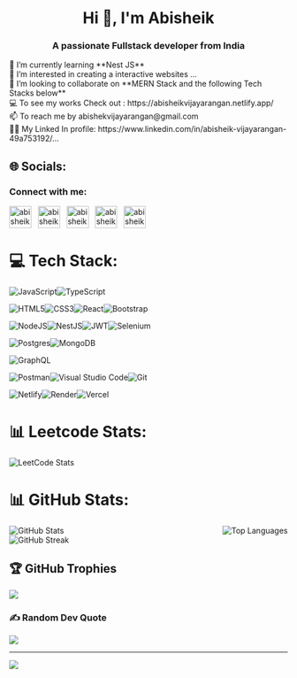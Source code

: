 <h1 align="center">Hi 👋, I'm Abisheik</h1>
<h3 align="center">A passionate Fullstack developer from India</h3>
🌱 I’m currently learning **Nest JS**<br>
👀 I’m interested in creating a interactive websites ...<br>
👯 I’m looking to collaborate on **MERN Stack and the following Tech Stacks below**<br>
💻 To see my works Check out : https://abisheikvijayarangan.netlify.app/<br>
📫 To reach me by abishekvijayarangan@gmail.com<br>
👨‍💻 My Linked In profile: https://www.linkedin.com/in/abisheik-vijayarangan-49a753192/...


## 🌐 Socials:
<h3 align="left">Connect with me:</h3>
<p align="left">
 <a href="https://www.leetcode.com/abisheik88" target="blank"><img align="center" src="https://raw.githubusercontent.com/rahuldkjain/github-profile-readme-generator/master/src/images/icons/Social/leet-code.svg" alt="abisheik88" height="40" width="40" /></a> &nbsp;
<a href="https://twitter.com/abisheiktime" target="blank"><img align="center" src="https://raw.githubusercontent.com/rahuldkjain/github-profile-readme-generator/master/src/images/icons/Social/twitter.svg" alt="abisheiktime" height="40" width="40" /></a> &nbsp;
<a href="https://linkedin.com/in/abisheik vijayarangan" target="blank"><img align="center" src="https://raw.githubusercontent.com/rahuldkjain/github-profile-readme-generator/master/src/images/icons/Social/linked-in-alt.svg" alt="abisheik vijayarangan" height="40" width="40" /></a> &nbsp;
 <a href="https://discord.gg/dFMkS44mSA" target="blank"><img align="center" src="https://raw.githubusercontent.com/rahuldkjain/github-profile-readme-generator/888aff31e1d26dd2a6acf6afebbc34970aeb0118/src/images/icons/Social/discord.svg" alt="abisheik88" height="40" width="40" /></a> &nbsp;
  <a href="https://instagram.com/abisheik_99" target="blank"><img align="center" src="https://raw.githubusercontent.com/rahuldkjain/github-profile-readme-generator/888aff31e1d26dd2a6acf6afebbc34970aeb0118/src/images/icons/Social/instagram.svg" alt="abisheik88" height="40" width="40" /></a>
</p>

# 💻 Tech Stack:
![JavaScript](https://img.shields.io/badge/javascript-%23323330.svg?style=for-the-badge&logo=javascript&logoColor=%23F7DF1E)![TypeScript](https://img.shields.io/badge/typescript-%23007ACC.svg?style=for-the-badge&logo=typescript&logoColor=white)

![HTML5](https://img.shields.io/badge/html5-%23E34F26.svg?style=for-the-badge&logo=html5&logoColor=white)![CSS3](https://img.shields.io/badge/css3-%231572B6.svg?style=for-the-badge&logo=css3&logoColor=white)![React](https://img.shields.io/badge/react-%2320232a.svg?style=for-the-badge&logo=react&logoColor=%2361DAFB)![Bootstrap](https://img.shields.io/badge/bootstrap-%238511FA.svg?style=for-the-badge&logo=bootstrap&logoColor=white)

 ![NodeJS](https://img.shields.io/badge/node.js-6DA55F?style=for-the-badge&logo=node.js&logoColor=white)![NestJS](https://img.shields.io/badge/nestjs-%23E0234E.svg?style=for-the-badge&logo=nestjs&logoColor=white)![JWT](https://img.shields.io/badge/JWT-black?style=for-the-badge&logo=JSON%20web%20tokens)![Selenium](https://img.shields.io/badge/-selenium-%43B02A?style=for-the-badge&logo=selenium&logoColor=white)

 ![Postgres](https://img.shields.io/badge/postgres-%23316192.svg?style=for-the-badge&logo=postgresql&logoColor=white)![MongoDB](https://img.shields.io/badge/MongoDB-%234ea94b.svg?style=for-the-badge&logo=mongodb&logoColor=white)

![GraphQL](https://img.shields.io/badge/-GraphQL-E10098?style=for-the-badge&logo=graphql&logoColor=white)

![Postman](https://img.shields.io/badge/Postman-FF6C37?style=for-the-badge&logo=postman&logoColor=white)![Visual Studio Code](https://img.shields.io/badge/Visual%20Studio%20Code-0078d7.svg?style=for-the-badge&logo=visual-studio-code&logoColor=white)![Git](https://img.shields.io/badge/git-%23F05033.svg?style=for-the-badge&logo=git&logoColor=white)

![Netlify](https://img.shields.io/badge/netlify-%23000000.svg?style=for-the-badge&logo=netlify&logoColor=#00C7B7)![Render](https://img.shields.io/badge/Render-%46E3B7.svg?style=for-the-badge&logo=render&logoColor=white)![Vercel](https://img.shields.io/badge/vercel-%23000000.svg?style=for-the-badge&logo=vercel&logoColor=white)


 # 📊 Leetcode Stats:
 ![LeetCode Stats](https://leetcode.card.workers.dev/abisheik88?theme=dark&font=source_code_pro&extension=null)

# 📊 GitHub Stats:
<div style="display: flex; justify-content: space-between;">
    <img src="https://github-readme-stats.vercel.app/api?username=abisheik88&theme=highcontrast&hide_border=true&include_all_commits=true&count_private=true" alt="GitHub Stats" />
    <img src="https://github-readme-stats.vercel.app/api/top-langs/?username=abisheik88&theme=highcontrast&hide_border=true&include_all_commits=true&count_private=true&layout=compact" alt="Top Languages" />
</div>

<div style="display: flex; justify-content: space-between;">
    
 <img src="https://github-readme-streak-stats.herokuapp.com/?user=abisheik88&theme=highcontrast&hide_border=true" alt="GitHub Streak" />
</div>


## 🏆 GitHub Trophies
![](https://github-profile-trophy.vercel.app/?username=abisheik88&theme=tokyonight&no-frame=false&no-bg=false&margin-w=4)

### ✍️ Random Dev Quote
![](https://quotes-github-readme.vercel.app/api?type=horizontal&theme=tokyonight)

---
[![](https://visitcount.itsvg.in/api?id=abisheik88&label=Profile%20Views&color=12&pretty=false)](https://visitcount.itsvg.in)
